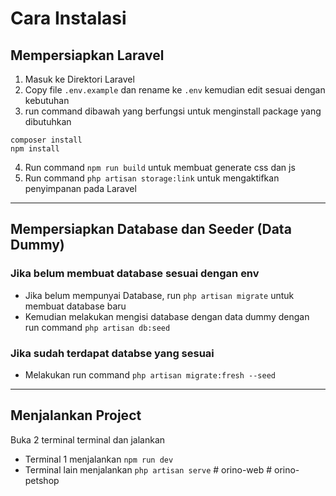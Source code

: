 # Cara Instalasi

## Mempersiapkan Laravel

1. Masuk ke Direktori Laravel
2. Copy file `.env.example` dan rename ke `.env` kemudian edit sesuai dengan kebutuhan
3. run command dibawah yang berfungsi untuk menginstall package yang dibutuhkan

```
composer install
npm install
```
4. Run command `npm run build` untuk membuat generate css dan js
5. Run command `php artisan storage:link` untuk mengaktifkan penyimpanan pada Laravel
---
## Mempersiapkan Database dan Seeder (Data Dummy)
### Jika belum membuat database sesuai dengan env
- Jika belum mempunyai Database, run `php artisan migrate` untuk membuat database baru
- Kemudian melakukan mengisi database dengan data dummy dengan run command `php artisan db:seed`

### Jika sudah terdapat databse yang sesuai
- Melakukan run command `php artisan migrate:fresh --seed`
---
## Menjalankan Project
Buka 2 terminal terminal dan jalankan
- Terminal 1 menjalankan `npm run dev`
- Terminal lain menjalankan `php artisan serve`
#   o r i n o - w e b  
 #   o r i n o - p e t s h o p  
 